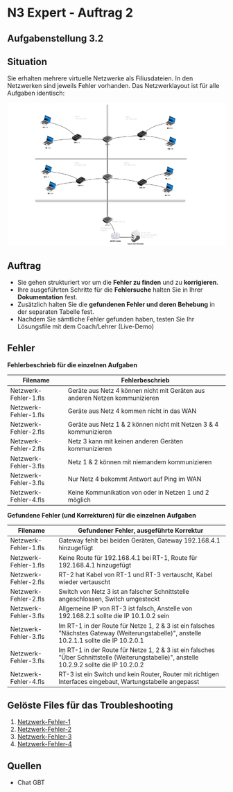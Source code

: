 # N3 Expert - Auftrag 2

## Aufgabenstellung 3.2

## Situation

Sie erhalten mehrere virtuelle Netzwerke als Filiusdateien. In den Netzwerken sind jeweils Fehler vorhanden.
Das Netzwerklayout ist für alle Aufgaben identisch:

![Netzwerkplan](https://github.com/erionreci-5/M129/blob/main/Bilder/netzwerk_800%20(1).png)

## Auftrag

-   Sie gehen strukturiert vor um die **Fehler zu finden** und zu
    **korrigieren**.
-   Ihre ausgeführten Schritte für die **Fehlersuche** halten Sie in Ihrer **Dokumentation** fest.
-   Zusätzlich halten Sie die **gefundenen Fehler und deren Behebung** in der separaten Tabelle fest.
- Nachdem Sie sämtliche Fehler gefunden haben, testen Sie Ihr Lösungsfile mit dem Coach/Lehrer (Live-Demo)


## Fehler

**Fehlerbeschrieb für die einzelnen Aufgaben**

| **Filename**          | **Fehlerbeschrieb**                                                          |
|-----------------------|------------------------------------------------------------------------------|
| Netzwerk-Fehler-1.fls | Geräte aus Netz 4 können nicht mit Geräten aus anderen Netzen kommunizieren  |
| Netzwerk-Fehler-1.fls | Geräte aus Netz 4 kommen nicht in das WAN                                    |
| Netzwerk-Fehler-2.fls | Geräte aus Netz 1 & 2 können  nicht mit Netzen 3 & 4 kommunizieren           |
| Netzwerk-Fehler-2.fls | Netz 3 kann mit keinen anderen Geräten kommunizieren                         |
| Netzwerk-Fehler-3.fls | Netz 1 & 2 können mit niemandem kommunizieren                                |
| Netzwerk-Fehler-3.fls | Nur Netz 4 bekommt Antwort auf Ping im WAN                                   |
| Netzwerk-Fehler-4.fls | Keine Kommunikation von oder in Netzen 1 und 2 möglich                       |


**Gefundene Fehler (und Korrekturen) für die einzelnen Aufgaben**

| **Filename**          | **Gefundener Fehler, ausgeführte Korrektur**                                                                                                |
|-----------------------|---------------------------------------------------------------------------------------------------------------------------------------------|
| Netzwerk-Fehler-1.fls | Gateway fehlt bei beiden Geräten, Gateway 192.168.4.1 hinzugefügt                                                                           |
| Netzwerk-Fehler-1.fls | Keine Route für 192.168.4.1 bei RT-1, Route für 192.168.4.1 hinzugefügt                                                                     |
| Netzwerk-Fehler-2.fls | RT-2 hat Kabel von RT-1 und RT-3 vertauscht, Kabel wieder vertauscht                                                                        |
| Netzwerk-Fehler-2.fls | Switch von Netz 3 ist an falscher Schnittstelle angeschlossen, Switch umgesteckt                                                            |
| Netzwerk-Fehler-3.fls | Allgemeine IP von RT-3 ist falsch, Anstelle von 192.168.2.1 sollte die IP 10.1.0.2 sein                                                     |
| Netzwerk-Fehler-3.fls | Im RT-1 in der Route für Netze 1, 2 & 3 ist ein falsches "Nächstes Gateway (Weiterungstabelle)", anstelle 10.2.1.1 sollte die IP 10.2.0.1   |
| Netzwerk-Fehler-3.fls | Im RT-1 in der Route für Netze 1, 2 & 3 ist ein falsches "Über Schnittstelle (Weiterungstabelle)", anstelle 10.2.9.2 sollte die IP 10.2.0.2 |
| Netzwerk-Fehler-4.fls | RT-3 ist ein Switch und kein Router, Router mit richtigen Interfaces eingebaut, Wartungstabelle angepasst                                   |


## Gelöste Files für das Troubleshooting

1. [Netzwerk-Fehler-1](https://github.com/erionreci-5/M129/blob/main/Bilder/netzwerk-fehler-1%20(1).fls)
2. [Netzwerk-Fehler-2](https://github.com/erionreci-5/M129/blob/main/Bilder/netzwerk-fehler-2%20(1).fls)
3. [Netzwerk-Fehler-3](https://github.com/erionreci-5/M129/blob/main/Bilder/netzwerk-fehler-3%20(1).fls)
4. [Netzwerk-Fehler-4](https://github.com/erionreci-5/M129/blob/main/Bilder/netzwerk-fehler-4%20(1).fls)

## Quellen

- Chat GBT
